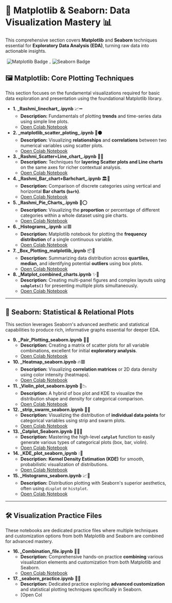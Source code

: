 # 🎨 Matplotlib & Seaborn: Data Visualization Mastery 📊

This comprehensive section covers **Matplotlib** and **Seaborn** techniques essential for **Exploratory Data Analysis (EDA)**, turning raw data into actionable insights.

<a href="https://matplotlib.org/" title="Go to Matplotlib website">
                    <img src="https://img.shields.io/badge/Matplotlib-000000?style=for-the-badge&logo=matplotlib&logoColor=white" alt="Matplotlib Badge" style="vertical-align: middle; display: inline-block; margin: 0 5px;"> 
                </a>
                
<a href="https://seaborn.pydata.org/" title="Go to Seaborn website">
                    <img src="https://img.shields.io/badge/Seaborn-3E7E9E?style=for-the-badge&logo=seaborn&logoColor=white" alt="Seaborn Badge" style="vertical-align: middle; display: inline-block; margin: 0 5px;"> 
                </a>


## 🖼️ Matplotlib: Core Plotting Techniques

This section focuses on the fundamental visualizations required for basic data exploration and presentation using the foundational Matplotlib library.

* **1. \_Rashmi\_linechart\_.ipynb** 📈➖
    * **Description:** Fundamentals of plotting **trends** and time-series data using simple line plots.
    * [Open Colab Notebook](https://colab.research.google.com/drive/1bM28e0zWXgsfJJyZ428bAEARsF9Gy8Rq?usp=sharing)
* **2. \_matplotlib\_scatter\_ploting\_.ipynb** 🦠⚫
    * **Description:** Visualizing **relationships** and **correlations** between two numerical variables using scatter plots.
    * [Open Colab Notebook](https://colab.research.google.com/drive/15wlzi9lIm7n5LlWFgzJ-ELVrH8Asf-rp?usp=sharing)
* **3. \_Rashmi\_Scatter+Line\_chart\_.ipynb** 🧩➕
    * **Description:** Techniques for **layering Scatter plots and Line charts** on the same axes for richer contextual analysis.
    * [Open Colab Notebook](https://colab.research.google.com/drive/1DpEgD-0YIrwGOb5DHygTRPzdJthWjikH?usp=sharing)
* **4. \_Rashmi\_Bar\_chart+Barhchart\_.ipynb** 🏛️🧱
    * **Description:** Comparison of discrete categories using vertical and horizontal **Bar charts (`barh`)**.
    * [Open Colab Notebook](https://colab.research.google.com/drive/1Fhpxj1chbr9mgr1WJuJLkb_l8PANBPwI?usp=sharing)
* **5. \_Rashmi\_Pie\_Charts\_.ipynb** 🍕⭕
    * **Description:** Visualizing the **proportion** or percentage of different categories within a whole dataset using pie charts.
    * [Open Colab Notebook](https://colab.research.google.com/drive/1BOgbpbxvJcSaeoljpD4QX4uerWgj-Ani?usp=sharing)
* **6. \_Histograms\_.ipynb** 📊🟥
    * **Description:** Matplotlib notebook for plotting the **frequency distribution** of a single continuous variable.
    * [Open Colab Notebook](https://colab.research.google.com/drive/1VrnjesBAWH_BSx72HLviT7yCVyARw5uR?usp=sharing)
* **7. \_Box\_Plotting\_matplotlib\_ipynb** 📦🔲
    * **Description:** Summarizing data distribution across **quartiles, median**, and identifying potential **outliers** using box plots.
    * [Open Colab Notebook](https://colab.research.google.com/drive/1rv8yEzUQmWZb5edrHO4psoH852PhaBb8?usp=sharing)
* **8. \_Matplot\_combined\_charts.ipynb** ✨🔗
    * **Description:** Creating multi-panel figures and complex layouts using **`subplots()`** for presenting multiple plots simultaneously.
    * [Open Colab Notebook](https://colab.research.google.com/drive/1RGam79WUu0cjqmgjoJP4E2KIg3E0vDXA?usp=sharing)

***

## 🐬 Seaborn: Statistical & Relational Plots

This section leverages Seaborn's advanced aesthetic and statistical capabilities to produce rich, informative graphs essential for deeper EDA.

* **9. \_Pair\_Plotting\_seaborn.ipynb** 🤝🔗
    * **Description:** Creating a matrix of scatter plots for all variable combinations, excellent for initial **exploratory analysis**.
    * [Open Colab Notebook](https://colab.research.google.com/drive/1Q4Pft0xMsdg00wa64jHvP4atF4n8FUI1?usp=sharing)
* **10. \_Heatmap\_seaborn.ipynb** 🔥🟥
    * **Description:** Visualizing **correlation matrices** or 2D data density using color intensity (heatmaps).
    * [Open Colab Notebook](https://colab.research.google.com/drive/1Hg3M4LSDKBzhPTvVFKYEksrH4j3kC9NY?usp=sharing)
* **11. \_Violin\_plot\_seaborn.ipynb** 🎻📉
    * **Description:** A hybrid of box plot and KDE to visualize the distribution shape and density for categorical comparison.
    * [Open Colab Notebook](https://colab.research.google.com/drive/1fxGBC-VDXUPHl6peUGKLns-HnXnNslIZ?usp=sharing)
* **12. \_strip\_swarm\_seaborn.ipynb** 📌🐝
    * **Description:** Visualizing the distribution of **individual data points** for categorical variables using strip and swarm plots.
    * [Open Colab Notebook](https://colab.research.google.com/drive/1eCZdfCJXfS7-PblnzYtZ2Mc7dXf-hTTl?usp=sharing)
* **13. \_Catplot\_Seaborn.ipynb** 🐱‍💻🎨
    * **Description:** Mastering the high-level **`catplot`** function to easily generate various types of categorical plots (box, bar, violin).
    * [Open Colab Notebook](https://colab.research.google.com/drive/1TvNVXNTIiVdtypAnTzympLjFG-3XyQY3?usp=sharing)
* **14. \_KDE\_plot\_seaborn\_ipynb** 💧🌊
    * **Description:** **Kernel Density Estimation (KDE)** for smooth, probabilistic visualization of distributions.
    * [Open Colab Notebook](https://colab.research.google.com/drive/1Fwu9geKVg-NwLQ44t-4f_vsW6KpjgXtt?usp=sharing)
* **15. \_Histograms\_seaborn.ipynb** 📈🔵
    * **Description:** Distribution plotting with Seaborn's superior aesthetics, often using `displot` or `histplot`.
    * [Open Colab Notebook](https://colab.research.google.com/drive/112mNZ5BZ-YO_HiD_TZt8-IwebFn67CVL?usp=sharing)

***

## 🛠️ Visualization Practice Files

These notebooks are dedicated practice files where multiple techniques and customization options from both Matplotlib and Seaborn are combined for advanced mastery.

* **16. \_Combination\_file.ipynb** 🧪💡
    * **Description:** Comprehensive hands-on practice **combining** various visualization elements and customization from both Matplotlib and Seaborn.
    * [Open Colab Notebook](https://colab.research.google.com/drive/1KiyO4abl21Na6ePndITd5iAcpkJVA_SW?usp=sharing)
* **17. \_seaborn\_practice.ipynb** 🎯🐬
    * **Description:** Dedicated practice exploring **advanced customization** and statistical plotting techniques specifically in Seaborn.
    * [Open Col
